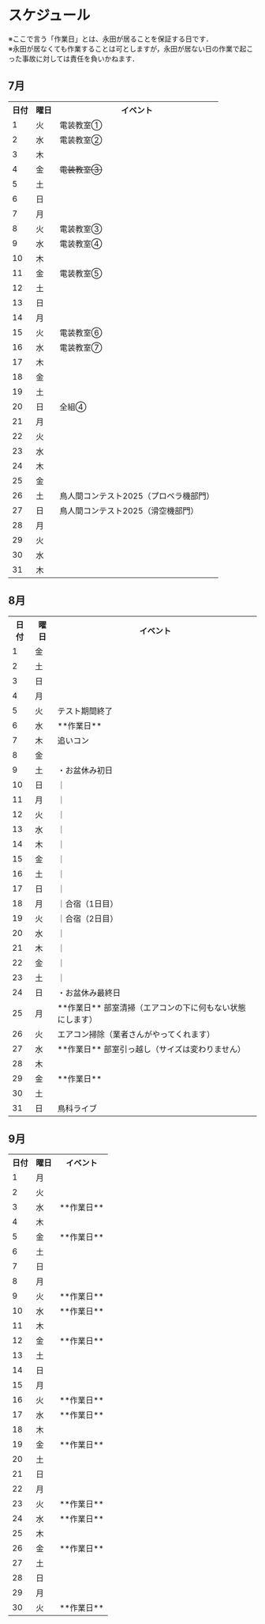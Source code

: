 # スケジュール
※ここで言う「作業日」とは、永田が居ることを保証する日です．  
※永田が居なくても作業することは可としますが，永田が居ない日の作業で起こった事故に対しては責任を負いかねます．

## 7月
<table>
  <tr>
    <th>日付</th><th>曜日</th><th>イベント</th>
  </tr>
  <tr><td>1</td><td>火</td><td>電装教室①</td></tr>
  <tr><td>2</td><td>水</td><td>電装教室②</td></tr>
  <tr><td>3</td><td>木</td><td></td></tr>
  <tr><td>4</td><td>金</td><td><s>電装教室③</s></td></tr>
  <tr><td>5</td><td>土</td><td></td></tr>
  <tr><td>6</td><td>日</td><td></td></tr>
  <tr><td>7</td><td>月</td><td></td></tr>
  <tr><td>8</td><td>火</td><td>電装教室③</td></tr>
  <tr><td>9</td><td>水</td><td>電装教室④</td></tr>
  <tr><td>10</td><td>木</td><td></td></tr>
  <tr><td>11</td><td>金</td><td>電装教室⑤</td></tr>
  <tr><td>12</td><td>土</td><td></td></tr>
  <tr><td>13</td><td>日</td><td></td></tr>
  <tr><td>14</td><td>月</td><td></td></tr>
  <tr><td>15</td><td>火</td><td>電装教室⑥</td></tr>
  <tr><td>16</td><td>水</td><td>電装教室⑦</td></tr>
  <tr><td>17</td><td>木</td><td></td></tr>
  <tr><td>18</td><td>金</td><td></td></tr>
  <tr><td>19</td><td>土</td><td></td></tr>
  <tr><td>20</td><td>日</td><td>全組④</td></tr>
  <tr><td>21</td><td>月</td><td></td></tr>
  <tr><td>22</td><td>火</td><td></td></tr>
  <tr><td>23</td><td>水</td><td></td></tr>
  <tr><td>24</td><td>木</td><td></td></tr>
  <tr><td>25</td><td>金</td><td></td></tr>
  <tr><td>26</td><td>土</td><td>鳥人間コンテスト2025（プロペラ機部門）</td></tr>
  <tr><td>27</td><td>日</td><td>鳥人間コンテスト2025（滑空機部門）</td></tr>
  <tr><td>28</td><td>月</td><td></td></tr>
  <tr><td>29</td><td>火</td><td></td></tr>
  <tr><td>30</td><td>水</td><td></td></tr>
  <tr><td>31</td><td>木</td><td></td></tr>
</table>

## 8月
<table>
  <tr>
    <th>日付</th><th>曜日</th><th>イベント</th>
  </tr>
  <tr><td>1</td><td>金</td><td></td></tr>
  <tr><td>2</td><td>土</td><td></td></tr>
  <tr><td>3</td><td>日</td><td></td></tr>
  <tr><td>4</td><td>月</td><td></td></tr>
  <tr><td>5</td><td>火</td><td>テスト期間終了</td></tr>
  <tr><td>6</td><td>水</td><td>**作業日**</td></tr>
  <tr><td>7</td><td>木</td><td>追いコン</td></tr>
  <tr><td>8</td><td>金</td><td></td></tr>
  <tr><td>9</td><td>土</td><td>・お盆休み初日</td></tr>
  <tr><td>10</td><td>日</td><td>｜</td></tr>
  <tr><td>11</td><td>月</td><td>｜</td></tr>
  <tr><td>12</td><td>火</td><td>｜</td></tr>
  <tr><td>13</td><td>水</td><td>｜</td></tr>
  <tr><td>14</td><td>木</td><td>｜</td></tr>
  <tr><td>15</td><td>金</td><td>｜</td></tr>
  <tr><td>16</td><td>土</td><td>｜</td></tr>
  <tr><td>17</td><td>日</td><td>｜</td></tr>
  <tr><td>18</td><td>月</td><td>｜合宿（1日目）</td></tr>
  <tr><td>19</td><td>火</td><td>｜合宿（2日目）</td></tr>
  <tr><td>20</td><td>水</td><td>｜</td></tr>
  <tr><td>21</td><td>木</td><td>｜</td></tr>
  <tr><td>22</td><td>金</td><td>｜</td></tr>
  <tr><td>23</td><td>土</td><td>｜</td></tr>
  <tr><td>24</td><td>日</td><td>・お盆休み最終日</td></tr>
  <tr><td>25</td><td>月</td><td>**作業日**  部室清掃（エアコンの下に何もない状態にします）</td></tr>
  <tr><td>26</td><td>火</td><td>エアコン掃除（業者さんがやってくれます）</td></tr>
  <tr><td>27</td><td>水</td><td>**作業日**  部室引っ越し（サイズは変わりません）</td></tr>
  <tr><td>28</td><td>木</td><td></td></tr>
  <tr><td>29</td><td>金</td><td>**作業日**</td></tr>
  <tr><td>30</td><td>土</td><td></td></tr>
  <tr><td>31</td><td>日</td><td>鳥科ライブ</td></tr>
</table>

## 9月
<table>
  <tr>
    <th>日付</th><th>曜日</th><th>イベント</th>
  </tr>
  <tr><td>1</td><td>月</td><td></td></tr>
  <tr><td>2</td><td>火</td><td></td></tr>
  <tr><td>3</td><td>水</td><td>**作業日**</td></tr>
  <tr><td>4</td><td>木</td><td></td></tr>
  <tr><td>5</td><td>金</td><td>**作業日**</td></tr>
  <tr><td>6</td><td>土</td><td></td></tr>
  <tr><td>7</td><td>日</td><td></td></tr>
  <tr><td>8</td><td>月</td><td></td></tr>
  <tr><td>9</td><td>火</td><td>**作業日**</td></tr>
  <tr><td>10</td><td>水</td><td>**作業日**</td></tr>
  <tr><td>11</td><td>木</td><td></td></tr>
  <tr><td>12</td><td>金</td><td>**作業日**</td></tr>
  <tr><td>13</td><td>土</td><td></td></tr>
  <tr><td>14</td><td>日</td><td></td></tr>
  <tr><td>15</td><td>月</td><td></td></tr>
  <tr><td>16</td><td>火</td><td>**作業日**</td></tr>
  <tr><td>17</td><td>水</td><td>**作業日**</td></tr>
  <tr><td>18</td><td>木</td><td></td></tr>
  <tr><td>19</td><td>金</td><td>**作業日**</td></tr>
  <tr><td>20</td><td>土</td><td></td></tr>
  <tr><td>21</td><td>日</td><td></td></tr>
  <tr><td>22</td><td>月</td><td></td></tr>
  <tr><td>23</td><td>火</td><td>**作業日**</td></tr>
  <tr><td>24</td><td>水</td><td>**作業日**</td></tr>
  <tr><td>25</td><td>木</td><td></td></tr>
  <tr><td>26</td><td>金</td><td>**作業日**</td></tr>
  <tr><td>27</td><td>土</td><td></td></tr>
  <tr><td>28</td><td>日</td><td></td></tr>
  <tr><td>29</td><td>月</td><td></td></tr>
  <tr><td>30</td><td>火</td><td>**作業日**</td></tr>
</table>
